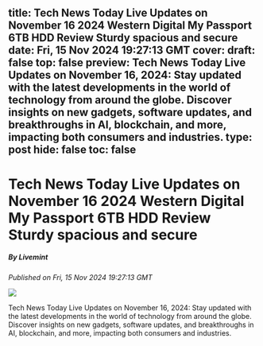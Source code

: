 title: Tech News Today Live Updates on November 16 2024 Western Digital My Passport 6TB HDD Review Sturdy spacious and secure
date: Fri, 15 Nov 2024 19:27:13 GMT
cover: 
draft: false
top: false
preview: Tech News Today Live Updates on November 16, 2024: Stay updated with the latest developments in the world of technology from around the globe. Discover insights on new gadgets, software updates, and breakthroughs in AI, blockchain, and more, impacting both consumers and industries.
type: post
hide: false
toc: false
---

# Tech News Today Live Updates on November 16 2024 Western Digital My Passport 6TB HDD Review Sturdy spacious and secure
##### By Livemint
_Published on Fri, 15 Nov 2024 19:27:13 GMT_

![](https://www.livemint.com/lm-img/img/2024/11/15/600x338/1000033293_1731698404237_1731698419277.jpg)

Tech News Today Live Updates on November 16, 2024: Stay updated with the latest developments in the world of technology from around the globe. Discover insights on new gadgets, software updates, and breakthroughs in AI, blockchain, and more, impacting both consumers and industries.
